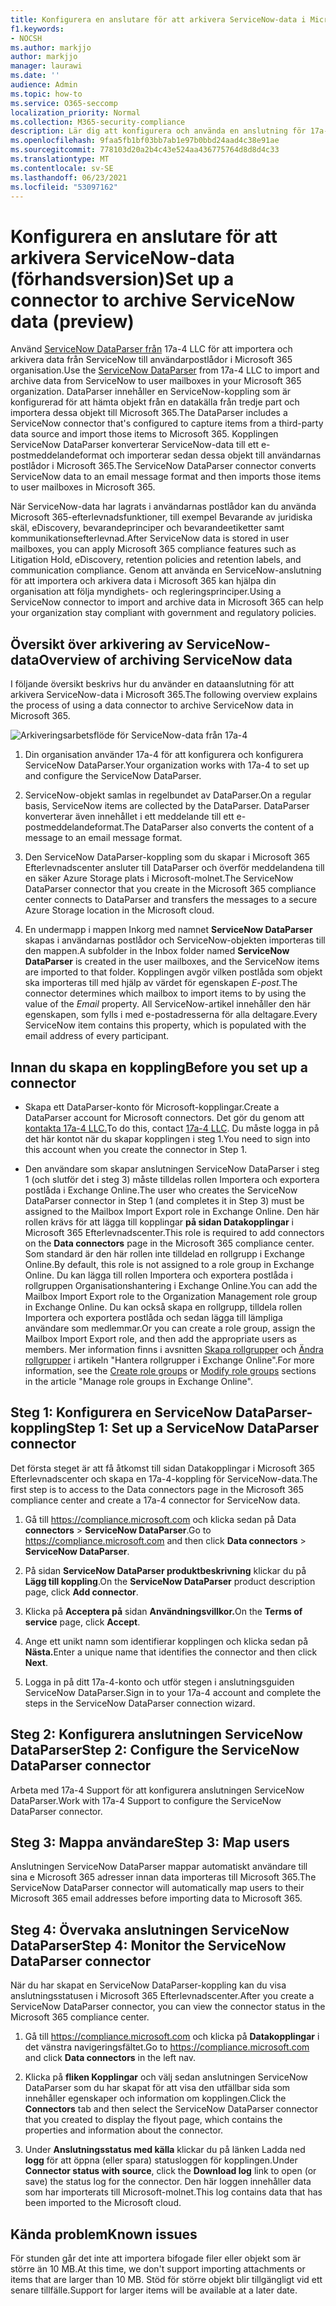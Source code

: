 ```yaml
---
title: Konfigurera en anslutare för att arkivera ServiceNow-data i Microsoft 365
f1.keywords:
- NOCSH
ms.author: markjjo
author: markjjo
manager: laurawi
ms.date: ''
audience: Admin
ms.topic: how-to
ms.service: O365-seccomp
localization_priority: Normal
ms.collection: M365-security-compliance
description: Lär dig att konfigurera och använda en anslutning för 17a-4 ServiceNow DataParser för att importera och arkivera ServiceNow-data i Microsoft 365.
ms.openlocfilehash: 9faa5fb1bf03bb7ab1e97b0bbd24aad4c38e91ae
ms.sourcegitcommit: 778103d20a2b4c43e524aa436775764d8d8d4c33
ms.translationtype: MT
ms.contentlocale: sv-SE
ms.lasthandoff: 06/23/2021
ms.locfileid: "53097162"
---
```

# <a name="set-up-a-connector-to-archive-servicenow-data-preview"></a><span data-ttu-id="11d94-103">Konfigurera en anslutare för att arkivera ServiceNow-data (förhandsversion)</span><span class="sxs-lookup"><span data-stu-id="11d94-103">Set up a connector to archive ServiceNow data (preview)</span></span>

<span data-ttu-id="11d94-104">Använd [ServiceNow DataParser från](https://www.17a-4.com/dataparser/) 17a-4 LLC för att importera och arkivera data från ServiceNow till användarpostlådor i Microsoft 365 organisation.</span><span class="sxs-lookup"><span data-stu-id="11d94-104">Use the [ServiceNow DataParser](https://www.17a-4.com/dataparser/) from 17a-4 LLC to import and archive data from ServiceNow to user mailboxes in your Microsoft 365 organization.</span></span> <span data-ttu-id="11d94-105">DataParser innehåller en ServiceNow-koppling som är konfigurerad för att hämta objekt från en datakälla från tredje part och importera dessa objekt till Microsoft 365.</span><span class="sxs-lookup"><span data-stu-id="11d94-105">The DataParser includes a ServiceNow connector that's configured to capture items from a third-party data source and import those items to Microsoft 365.</span></span> <span data-ttu-id="11d94-106">Kopplingen ServiceNow DataParser konverterar ServiceNow-data till ett e-postmeddelandeformat och importerar sedan dessa objekt till användarnas postlådor i Microsoft 365.</span><span class="sxs-lookup"><span data-stu-id="11d94-106">The ServiceNow DataParser connector converts ServiceNow data to an email message format and then imports those items to user mailboxes in Microsoft 365.</span></span>

<span data-ttu-id="11d94-107">När ServiceNow-data har lagrats i användarnas postlådor kan du använda Microsoft 365-efterlevnadsfunktioner, till exempel Bevarande av juridiska skäl, eDiscovery, bevarandeprinciper och bevarandeetiketter samt kommunikationsefterlevnad.</span><span class="sxs-lookup"><span data-stu-id="11d94-107">After ServiceNow data is stored in user mailboxes, you can apply Microsoft 365 compliance features such as Litigation Hold, eDiscovery, retention policies and retention labels, and communication compliance.</span></span> <span data-ttu-id="11d94-108">Genom att använda en ServiceNow-anslutning för att importera och arkivera data i Microsoft 365 kan hjälpa din organisation att följa myndighets- och regleringsprinciper.</span><span class="sxs-lookup"><span data-stu-id="11d94-108">Using a ServiceNow connector to import and archive data in Microsoft 365 can help your organization stay compliant with government and regulatory policies.</span></span>

## <a name="overview-of-archiving-servicenow-data"></a><span data-ttu-id="11d94-109">Översikt över arkivering av ServiceNow-data</span><span class="sxs-lookup"><span data-stu-id="11d94-109">Overview of archiving ServiceNow data</span></span>

<span data-ttu-id="11d94-110">I följande översikt beskrivs hur du använder en dataanslutning för att arkivera ServiceNow-data i Microsoft 365.</span><span class="sxs-lookup"><span data-stu-id="11d94-110">The following overview explains the process of using a data connector to archive ServiceNow data in Microsoft 365.</span></span>

![Arkiveringsarbetsflöde för ServiceNow-data från 17a-4](../media/ServiceNowDataParserConnectorWorkflow.png)

1. <span data-ttu-id="11d94-112">Din organisation använder 17a-4 för att konfigurera och konfigurera ServiceNow DataParser.</span><span class="sxs-lookup"><span data-stu-id="11d94-112">Your organization works with 17a-4 to set up and configure the ServiceNow DataParser.</span></span>

2. <span data-ttu-id="11d94-113">ServiceNow-objekt samlas in regelbundet av DataParser.</span><span class="sxs-lookup"><span data-stu-id="11d94-113">On a regular basis, ServiceNow items are collected by the DataParser.</span></span> <span data-ttu-id="11d94-114">DataParser konverterar även innehållet i ett meddelande till ett e-postmeddelandeformat.</span><span class="sxs-lookup"><span data-stu-id="11d94-114">The DataParser also converts the content of a message to an email message format.</span></span>

3. <span data-ttu-id="11d94-115">Den ServiceNow DataParser-koppling som du skapar i Microsoft 365 Efterlevnadscenter ansluter till DataParser och överför meddelandena till en säker Azure Storage plats i Microsoft-molnet.</span><span class="sxs-lookup"><span data-stu-id="11d94-115">The ServiceNow DataParser connector that you create in the Microsoft 365 compliance center connects to DataParser and transfers the messages to a secure Azure Storage location in the Microsoft cloud.</span></span>

4. <span data-ttu-id="11d94-116">En undermapp i mappen Inkorg med namnet **ServiceNow DataParser** skapas i användarnas postlådor och ServiceNow-objekten importeras till den mappen.</span><span class="sxs-lookup"><span data-stu-id="11d94-116">A subfolder in the Inbox folder named **ServiceNow DataParser** is created in the user mailboxes, and the ServiceNow items are imported to that folder.</span></span> <span data-ttu-id="11d94-117">Kopplingen avgör vilken postlåda som objekt ska importeras till med hjälp av värdet för egenskapen *E-post.*</span><span class="sxs-lookup"><span data-stu-id="11d94-117">The connector determines which mailbox to import items to by using the value of the *Email* property.</span></span> <span data-ttu-id="11d94-118">All ServiceNow-artikel innehåller den här egenskapen, som fylls i med e-postadresserna för alla deltagare.</span><span class="sxs-lookup"><span data-stu-id="11d94-118">Every ServiceNow item contains this property, which is populated with the email address of every participant.</span></span>

## <a name="before-you-set-up-a-connector"></a><span data-ttu-id="11d94-119">Innan du skapa en koppling</span><span class="sxs-lookup"><span data-stu-id="11d94-119">Before you set up a connector</span></span>

- <span data-ttu-id="11d94-120">Skapa ett DataParser-konto för Microsoft-kopplingar.</span><span class="sxs-lookup"><span data-stu-id="11d94-120">Create a DataParser account for Microsoft connectors.</span></span> <span data-ttu-id="11d94-121">Det gör du genom att [kontakta 17a-4 LLC.](https://www.17a-4.com/contact/)</span><span class="sxs-lookup"><span data-stu-id="11d94-121">To do this, contact [17a-4 LLC](https://www.17a-4.com/contact/).</span></span> <span data-ttu-id="11d94-122">Du måste logga in på det här kontot när du skapar kopplingen i steg 1.</span><span class="sxs-lookup"><span data-stu-id="11d94-122">You need to sign into this account when you create the connector in Step 1.</span></span>

- <span data-ttu-id="11d94-123">Den användare som skapar anslutningen ServiceNow DataParser i steg 1 (och slutför det i steg 3) måste tilldelas rollen Importera och exportera postlåda i Exchange Online.</span><span class="sxs-lookup"><span data-stu-id="11d94-123">The user who creates the ServiceNow DataParser connector in Step 1 (and completes it in Step 3) must be assigned to the Mailbox Import Export role in Exchange Online.</span></span> <span data-ttu-id="11d94-124">Den här rollen krävs för att lägga till kopplingar **på sidan Datakopplingar** i Microsoft 365 Efterlevnadscenter.</span><span class="sxs-lookup"><span data-stu-id="11d94-124">This role is required to add connectors on the **Data connectors** page in the Microsoft 365 compliance center.</span></span> <span data-ttu-id="11d94-125">Som standard är den här rollen inte tilldelad en rollgrupp i Exchange Online.</span><span class="sxs-lookup"><span data-stu-id="11d94-125">By default, this role is not assigned to a role group in Exchange Online.</span></span> <span data-ttu-id="11d94-126">Du kan lägga till rollen Importera och exportera postlåda i rollgruppen Organisationshantering i Exchange Online.</span><span class="sxs-lookup"><span data-stu-id="11d94-126">You can add the Mailbox Import Export role to the Organization Management role group in Exchange Online.</span></span> <span data-ttu-id="11d94-127">Du kan också skapa en rollgrupp, tilldela rollen Importera och exportera postlåda och sedan lägga till lämpliga användare som medlemmar.</span><span class="sxs-lookup"><span data-stu-id="11d94-127">Or you can create a role group, assign the Mailbox Import Export role, and then add the appropriate users as members.</span></span> <span data-ttu-id="11d94-128">Mer information finns i avsnitten [Skapa rollgrupper](/Exchange/permissions-exo/role-groups#create-role-groups) och [Ändra rollgrupper](/Exchange/permissions-exo/role-groups#modify-role-groups) i artikeln "Hantera rollgrupper i Exchange Online".</span><span class="sxs-lookup"><span data-stu-id="11d94-128">For more information, see the [Create role groups](/Exchange/permissions-exo/role-groups#create-role-groups) or [Modify role groups](/Exchange/permissions-exo/role-groups#modify-role-groups) sections in the article "Manage role groups in Exchange Online".</span></span>

## <a name="step-1-set-up-a-servicenow-dataparser-connector"></a><span data-ttu-id="11d94-129">Steg 1: Konfigurera en ServiceNow DataParser-koppling</span><span class="sxs-lookup"><span data-stu-id="11d94-129">Step 1: Set up a ServiceNow DataParser connector</span></span>

<span data-ttu-id="11d94-130">Det första steget är att få åtkomst till sidan Datakopplingar i Microsoft 365 Efterlevnadscenter och skapa en 17a-4-koppling för ServiceNow-data.</span><span class="sxs-lookup"><span data-stu-id="11d94-130">The first step is to access to the Data connectors page in the Microsoft 365 compliance center and create a 17a-4 connector for ServiceNow data.</span></span>

1. <span data-ttu-id="11d94-131">Gå till <https://compliance.microsoft.com> och klicka sedan på Data **connectors**  >  **ServiceNow DataParser**.</span><span class="sxs-lookup"><span data-stu-id="11d94-131">Go to <https://compliance.microsoft.com> and then click **Data connectors** > **ServiceNow DataParser**.</span></span>

2. <span data-ttu-id="11d94-132">På sidan **ServiceNow DataParser produktbeskrivning** klickar du på **Lägg till koppling**.</span><span class="sxs-lookup"><span data-stu-id="11d94-132">On the **ServiceNow DataParser** product description page, click **Add connector**.</span></span>

3. <span data-ttu-id="11d94-133">Klicka på **Acceptera på** sidan **Användningsvillkor.**</span><span class="sxs-lookup"><span data-stu-id="11d94-133">On the **Terms of service** page, click **Accept**.</span></span>

4. <span data-ttu-id="11d94-134">Ange ett unikt namn som identifierar kopplingen och klicka sedan på **Nästa.**</span><span class="sxs-lookup"><span data-stu-id="11d94-134">Enter a unique name that identifies the connector and then click **Next**.</span></span>

5. <span data-ttu-id="11d94-135">Logga in på ditt 17a-4-konto och utför stegen i anslutningsguiden ServiceNow DataParser.</span><span class="sxs-lookup"><span data-stu-id="11d94-135">Sign in to your 17a-4 account and complete the steps in the ServiceNow DataParser connection wizard.</span></span>

## <a name="step-2-configure-the-servicenow-dataparser-connector"></a><span data-ttu-id="11d94-136">Steg 2: Konfigurera anslutningen ServiceNow DataParser</span><span class="sxs-lookup"><span data-stu-id="11d94-136">Step 2: Configure the ServiceNow DataParser connector</span></span>

<span data-ttu-id="11d94-137">Arbeta med 17a-4 Support för att konfigurera anslutningen ServiceNow DataParser.</span><span class="sxs-lookup"><span data-stu-id="11d94-137">Work with 17a-4 Support to configure the ServiceNow DataParser connector.</span></span>

## <a name="step-3-map-users"></a><span data-ttu-id="11d94-138">Steg 3: Mappa användare</span><span class="sxs-lookup"><span data-stu-id="11d94-138">Step 3: Map users</span></span>

<span data-ttu-id="11d94-139">Anslutningen ServiceNow DataParser mappar automatiskt användare till sina e Microsoft 365 adresser innan data importeras till Microsoft 365.</span><span class="sxs-lookup"><span data-stu-id="11d94-139">The ServiceNow DataParser connector will automatically map users to their Microsoft 365 email addresses before importing data to Microsoft 365.</span></span>

## <a name="step-4-monitor-the-servicenow-dataparser-connector"></a><span data-ttu-id="11d94-140">Steg 4: Övervaka anslutningen ServiceNow DataParser</span><span class="sxs-lookup"><span data-stu-id="11d94-140">Step 4: Monitor the ServiceNow DataParser connector</span></span>

<span data-ttu-id="11d94-141">När du har skapat en ServiceNow DataParser-koppling kan du visa anslutningsstatusen i Microsoft 365 Efterlevnadscenter.</span><span class="sxs-lookup"><span data-stu-id="11d94-141">After you create a ServiceNow DataParser connector, you can view the connector status in the Microsoft 365 compliance center.</span></span>

1. <span data-ttu-id="11d94-142">Gå till <https://compliance.microsoft.com> och klicka på **Datakopplingar** i det vänstra navigeringsfältet.</span><span class="sxs-lookup"><span data-stu-id="11d94-142">Go to <https://compliance.microsoft.com> and click **Data connectors** in the left nav.</span></span>

2. <span data-ttu-id="11d94-143">Klicka på **fliken Kopplingar** och välj sedan anslutningen ServiceNow DataParser som du har skapat för att visa den utfällbar sida som innehåller egenskaper och information om kopplingen.</span><span class="sxs-lookup"><span data-stu-id="11d94-143">Click the **Connectors** tab and then select the ServiceNow DataParser connector that you created to display the flyout page, which contains the properties and information about the connector.</span></span>

3. <span data-ttu-id="11d94-144">Under **Anslutningsstatus med källa** klickar du på länken Ladda ned **logg** för att öppna (eller spara) statusloggen för kopplingen.</span><span class="sxs-lookup"><span data-stu-id="11d94-144">Under **Connector status with source**, click the **Download log** link to open (or save) the status log for the connector.</span></span> <span data-ttu-id="11d94-145">Den här loggen innehåller data som har importerats till Microsoft-molnet.</span><span class="sxs-lookup"><span data-stu-id="11d94-145">This log contains data that has been imported to the Microsoft cloud.</span></span>

## <a name="known-issues"></a><span data-ttu-id="11d94-146">Kända problem</span><span class="sxs-lookup"><span data-stu-id="11d94-146">Known issues</span></span>

<span data-ttu-id="11d94-147">För stunden går det inte att importera bifogade filer eller objekt som är större än 10 MB.</span><span class="sxs-lookup"><span data-stu-id="11d94-147">At this time, we don't support importing attachments or items that are larger than 10 MB.</span></span> <span data-ttu-id="11d94-148">Stöd för större objekt blir tillgängligt vid ett senare tillfälle.</span><span class="sxs-lookup"><span data-stu-id="11d94-148">Support for larger items will be available at a later date.</span></span>

